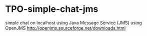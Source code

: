 # TPO-simple-chat-jms
simple chat on localhost using Java Message Service (JMS)
using OpenJMS http://openjms.sourceforge.net/downloads.html
